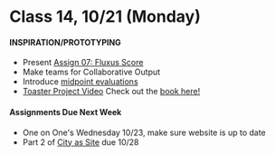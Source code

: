  # Class 14, 10/21 (Monday)


#### INSPIRATION/PROTOTYPING

 * Present [Assign 07: Fluxus Score](fluxus.md) 
 * Make teams for Collaborative Output
 * Introduce [midpoint evaluations](https://forms.gle/uVzYMpmzkQEP8LyX9)
 * [Toaster Project Video](https://www.ted.com/talks/thomas_thwaites_how_i_built_a_toaster_from_scratch?language=en)
Check out the [book here!](https://drive.google.com/open?id=1b2rRTQ0PP6on-Dh94D24ZS33ndu9DC0F)
 

 #### Assignments Due Next Week

 * One on One's Wednesday 10/23, make sure website is up to date
 * Part 2 of [City as Site](city_as_site.md) due 10/28
